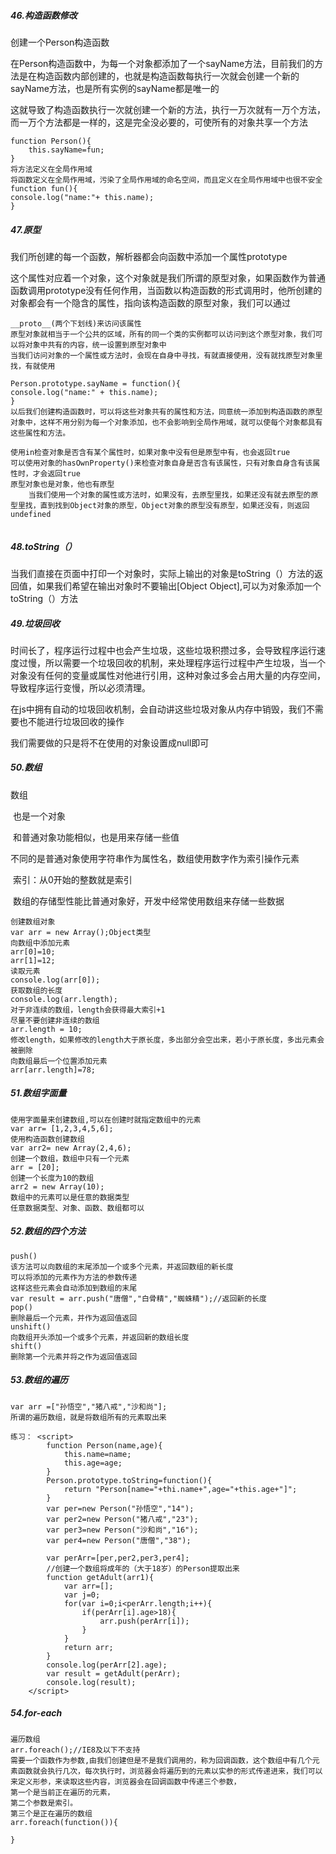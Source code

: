 ##### 46.构造函数修改

创建一个Person构造函数

​	在Person构造函数中，为每一个对象都添加了一个sayName方法，目前我们的方法是在构造函数内部创建的，也就是构造函数每执行一次就会创建一个新的sayName方法，也是所有实例的sayName都是唯一的

​	这就导致了构造函数执行一次就创建一个新的方法，执行一万次就有一万个方法，而一万个方法都是一样的，这是完全没必要的，可使所有的对象共享一个方法

```
function Person(){
	this.sayName=fun;
}
将方法定义在全局作用域
将函数定义在全局作用域，污染了全局作用域的命名空间，而且定义在全局作用域中也很不安全
function fun(){
console.log("name:"+ this.name);
}
```

##### 47.原型

我们所创建的每一个函数，解析器都会向函数中添加一个属性prototype

这个属性对应着一个对象，这个对象就是我们所谓的原型对象，如果函数作为普通函数调用prototype没有任何作用，当函数以构造函数的形式调用时，他所创建的对象都会有一个隐含的属性，指向该构造函数的原型对象，我们可以通过

```
__proto__(两个下划线)来访问该属性
原型对象就相当于一个公共的区域，所有的同一个类的实例都可以访问到这个原型对象，我们可以将对象中共有的内容，统一设置到原型对象中
当我们访问对象的一个属性或方法时，会现在自身中寻找，有就直接使用，没有就找原型对象里找，有就使用

Person.prototype.sayName = function(){
console.log("name:" + this.name);
}
以后我们创建构造函数时，可以将这些对象共有的属性和方法，同意统一添加到构造函数的原型对象中，这样不用分别为每一个对象添加，也不会影响到全局作用域，就可以使每个对象都具有这些属性和方法。

使用in检查对象是否含有某个属性时，如果对象中没有但是原型中有，也会返回true
可以使用对象的hasOwnProperty()来检查对象自身是否含有该属性，只有对象自身含有该属性时，才会返回true
原型对象也是对象，他也有原型
	当我们使用一个对象的属性或方法时，如果没有，去原型里找，如果还没有就去原型的原型里找，直到找到Object对象的原型，Object对象的原型没有原型，如果还没有，则返回undefined
	
```

##### 48.toString（）

当我们直接在页面中打印一个对象时，实际上输出的对象是toString（）方法的返回值，如果我们希望在输出对象时不要输出[Object Object],可以为对象添加一个toString（）方法

##### 49.垃圾回收

时间长了，程序运行过程中也会产生垃圾，这些垃圾积攒过多，会导致程序运行速度过慢，所以需要一个垃圾回收的机制，来处理程序运行过程中产生垃圾，当一个对象没有任何的变量或属性对他进行引用，这种对象过多会占用大量的内存空间，导致程序运行变慢，所以必须清理。

在js中拥有自动的垃圾回收机制，会自动讲这些垃圾对象从内存中销毁，我们不需要也不能进行垃圾回收的操作

我们需要做的只是将不在使用的对象设置成null即可

##### 50.数组

数组

​		也是一个对象

​		和普通对象功能相似，也是用来存储一些值

​		不同的是普通对象使用字符串作为属性名，数组使用数字作为索引操作元素

​		索引：从0开始的整数就是索引

​		数组的存储型性能比普通对象好，开发中经常使用数组来存储一些数据

```
创建数组对象
var arr = new Array();Object类型
向数组中添加元素
arr[0]=10;
arr[1]=12;
读取元素
console.log(arr[0]);
获取数组的长度
console.log(arr.length);
对于非连续的数组，length会获得最大索引+1
尽量不要创建非连续的数组
arr.length = 10;
修改length，如果修改的length大于原长度，多出部分会空出来，若小于原长度，多出元素会被删除
向数组最后一个位置添加元素
arr[arr.length]=78;

```

##### 51.数组字面量

```
使用字面量来创建数组,可以在创建时就指定数组中的元素
var arr= [1,2,3,4,5,6];
使用构造函数创建数组
var arr2= new Array(2,4,6);
创建一个数组，数组中只有一个元素
arr = [20];
创建一个长度为10的数组
arr2 = new Array(10);
数组中的元素可以是任意的数据类型
任意数据类型、对象、函数、数组都可以
```

##### 52.数组的四个方法

```
push()
该方法可以向数组的末尾添加一个或多个元素，并返回数组的新长度
可以将添加的元素作为方法的参数传递
这样这些元素会自动添加到数组的末尾
var result = arr.push("唐僧","白骨精","蜘蛛精");//返回新的长度
pop()
删除最后一个元素，并作为返回值返回
unshift()
向数组开头添加一个或多个元素，并返回新的数组长度
shift()
删除第一个元素并将之作为返回值返回
```

##### 53.数组的遍历

```
var arr =["孙悟空","猪八戒","沙和尚"];
所谓的遍历数组，就是将数组所有的元素取出来

练习： <script>
        function Person(name,age){
            this.name=name;
            this.age=age;
        }
        Person.prototype.toString=function(){
            return "Person[name="+thi.name+",age="+this.age+"]";
        }
        var per=new Person("孙悟空","14");
        var per2=new Person("猪八戒","23");
        var per3=new Person("沙和尚","16");
        var per4=new Person("唐僧","38");

        var perArr=[per,per2,per3,per4];
        //创建一个数组将成年的（大于18岁）的Person提取出来
        function getAdult(arr1){
            var arr=[];
            var j=0;
            for(var i=0;i<perArr.length;i++){
                if(perArr[i].age>18){
                    arr.push(perArr[i]);
                }
            }
            return arr;
        }
        console.log(perArr[2].age);
        var result = getAdult(perArr);
        console.log(result);
    </script>
```

##### 54.for-each

```
遍历数组
arr.foreach();//IE8及以下不支持
需要一个函数作为参数,由我们创建但是不是我们调用的，称为回调函数，这个数组中有几个元素函数就会执行几次，每次执行时，浏览器会将遍历到的元素以实参的形式传递进来，我们可以来定义形参，来读取这些内容，浏览器会在回调函数中传递三个参数，
第一个是当前正在遍历的元素，
第二个参数是索引。
第三个是正在遍历的数组
arr.foreach(function()){
	
}
```

